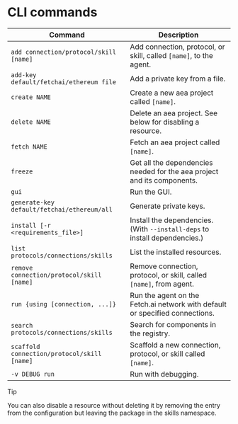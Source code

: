 # CLI commands

| Command                                     | Description                                                                  |		
| ------------------------------------------- | ---------------------------------------------------------------------------- |		
| `add connection/protocol/skill [name]`      | Add connection, protocol, or skill, called `[name]`, to the agent.           |	
| `add-key default/fetchai/ethereum file`     | Add a private key from a file.	                                             |
| `create NAME`                               | Create a new aea project called `[name]`.                                    |		
| `delete NAME`                               | Delete an aea project. See below for disabling a resource.                   |		
| `fetch NAME`                                | Fetch an aea project called `[name]`.                                        |		
| `freeze`                                    | Get all the dependencies needed for the aea project and its components.      |		
| `gui`                                       | Run the GUI.                                                                 |		
| `generate-key default/fetchai/ethereum/all` | Generate private keys.                                                       |		
| `install [-r <requirements_file>]`          | Install the dependencies. (With `--install-deps` to install dependencies.)   |		
| `list protocols/connections/skills`         | List the installed resources.                                                |		
| `remove connection/protocol/skill [name]`   | Remove connection, protocol, or skill, called `[name]`, from agent.          |		
| `run {using [connection, ...]}`             | Run the agent on the Fetch.ai network with default or specified connections. |		
| `search protocols/connections/skills`       | Search for components in the registry.                                       |		
| `scaffold connection/protocol/skill [name]` | Scaffold a new connection, protocol, or skill called `[name]`.               |		
| `-v DEBUG run`                              | Run with debugging.                                                          |

<!--
Command  | Description
---------| -----------------------------------------------------------------
`add connection/protocol/skill [name]`  | Add connection, protocol, or skill, called `[name]`, to the agent.
`add-key default/fetchai/ethereum file`  | add a private key from a file.
`create NAME` | Create a new aea project called `[name]`.
`delete NAME`  | Delete an aea project. See below for disabling a resource.
`deploy {using [connection, ...]}`  | Deploy the agent to a server and run it on the Fetch.ai network with default or specified connections.
`fetch NAME`   | Fetch an aea project called `[name]`.
`freeze`  | Get all the dependencies needed for the aea project and its components.
`gui`  | Run the GUI.
`generate-key default/fetchai/ethereum/all`  | Generate private keys.
`add-key default/fetchai/ethereum file`  | add a private key from a file.
`install [-r <requirements_file>]` | Install the dependencies.
`list protocols/connections/skills` |   List the installed resources.
`publish agent/connection/protocol/skill [name]` | Publish agent, connection, protocol, or skill called `[name]`.
`remove connection/protocol/skill [name]` | Remove connection, protocol, or skill, called `[name]`, from agent.
`run {using [connection, ...]}`  | Run the agent on the Fetch.ai network with default or specified connections.
`search protocols/connections/skills` | Search for components in the registry.
`scaffold connection/protocol/skill [name]`  | Scaffold a new connection, protocol, or skill called `[name]`.
`-v DEBUG run` | Run with debugging.
 -->

<div class="admonition tip">
  <p class="admonition-title">Tip</p>
  <p>You can also disable a resource without deleting it by removing the entry from the configuration but leaving the package in the skills namespace.</p>
</div>

<br />
